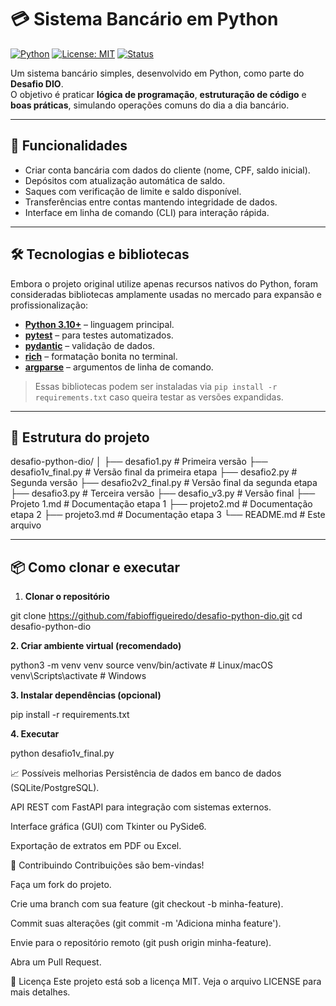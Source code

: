# 💳 Sistema Bancário em Python

[![Python](https://img.shields.io/badge/Python-3.10+-blue.svg)](https://www.python.org/)
[![License: MIT](https://img.shields.io/badge/License-MIT-yellow.svg)](LICENSE)
[![Status](https://img.shields.io/badge/status-ativo-brightgreen.svg)]()

Um sistema bancário simples, desenvolvido em Python, como parte do **Desafio DIO**.  
O objetivo é praticar **lógica de programação**, **estruturação de código** e **boas práticas**, simulando operações comuns do dia a dia bancário.

---

## 🚀 Funcionalidades

- Criar conta bancária com dados do cliente (nome, CPF, saldo inicial).
- Depósitos com atualização automática de saldo.
- Saques com verificação de limite e saldo disponível.
- Transferências entre contas mantendo integridade de dados.
- Interface em linha de comando (CLI) para interação rápida.

---

## 🛠️ Tecnologias e bibliotecas

Embora o projeto original utilize apenas recursos nativos do Python, foram consideradas bibliotecas amplamente usadas no mercado para expansão e profissionalização:

- **[Python 3.10+](https://www.python.org/)** – linguagem principal.
- **[pytest](https://docs.pytest.org/)** – para testes automatizados.
- **[pydantic](https://docs.pydantic.dev/)** – validação de dados.
- **[rich](https://github.com/Textualize/rich)** – formatação bonita no terminal.
- **[argparse](https://docs.python.org/3/library/argparse.html)** – argumentos de linha de comando.

> Essas bibliotecas podem ser instaladas via `pip install -r requirements.txt` caso queira testar as versões expandidas.

---

## 📂 Estrutura do projeto

desafio-python-dio/
│
├── desafio1.py # Primeira versão
├── desafio1v_final.py # Versão final da primeira etapa
├── desafio2.py # Segunda versão
├── desafio2v2_final.py # Versão final da segunda etapa
├── desafio3.py # Terceira versão
├── desafio_v3.py # Versão final
├── Projeto 1.md # Documentação etapa 1
├── projeto2.md # Documentação etapa 2
├── projeto3.md # Documentação etapa 3
└── README.md # Este arquivo

---

## 📦 Como clonar e executar

1. **Clonar o repositório**

git clone https://github.com/fabioffigueiredo/desafio-python-dio.git
cd desafio-python-dio

**2. Criar ambiente virtual (recomendado)**
 
python3 -m venv venv
source venv/bin/activate   # Linux/macOS
venv\Scripts\activate      # Windows

**3. Instalar dependências (opcional)**

pip install -r requirements.txt

**4. Executar**

python desafio1v_final.py


📈 Possíveis melhorias
Persistência de dados em banco de dados (SQLite/PostgreSQL).

API REST com FastAPI para integração com sistemas externos.

Interface gráfica (GUI) com Tkinter ou PySide6.

Exportação de extratos em PDF ou Excel.

🤝 Contribuindo
Contribuições são bem-vindas!

Faça um fork do projeto.

Crie uma branch com sua feature (git checkout -b minha-feature).

Commit suas alterações (git commit -m 'Adiciona minha feature').

Envie para o repositório remoto (git push origin minha-feature).

Abra um Pull Request.

📜 Licença
Este projeto está sob a licença MIT. Veja o arquivo LICENSE para mais detalhes.

